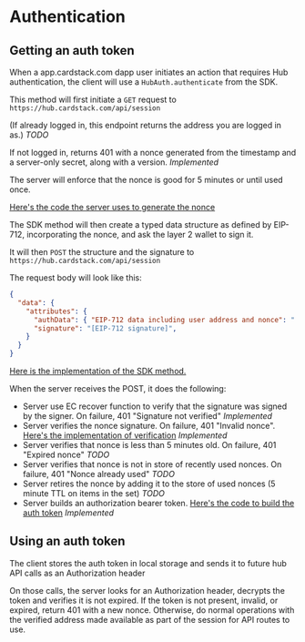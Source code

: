 # Authentication 

## Getting an auth token

When a app.cardstack.com dapp user initiates an action that requires Hub authentication,
the client will use a `HubAuth.authenticate` from the SDK.

This method will first initiate a `GET` request to `https://hub.cardstack.com/api/session`

(If already logged in, this endpoint returns the address you are logged in as.) _TODO_

If not logged in, returns 401 with a nonce generated from the timestamp and a server-only secret, along with a version. _Implemented_

The server will enforce that the nonce is good for 5 minutes or until used once.

[Here's the code the server uses to generate the nonce](./packages/hub/utils/authentication.ts#L37)

The SDK method will then create a typed data structure as defined by EIP-712, incorporating the nonce,
and ask the layer 2 wallet to sign it. 

It will then `POST` the structure and the signature to `https://hub.cardstack.com/api/session`

The request body will look like this:

```json
{
  "data": {
    "attributes": {
      "authData": { "EIP-712 data including user address and nonce": "..." },
      "signature": "[EIP-712 signature]",
    }
  }
}
```
[Here is the implementation of the SDK method.](./packages/cardpay-sdk/sdk/hub-auth.ts)

When the server receives the POST, it does the following:

* Server use EC recover function to verify that the signature was signed by the signer. On failure, 401 "Signature not verified" _Implemented_
* Server verifies the nonce signature. On failure, 401 "Invalid nonce". [Here's the implementation of verification](./packages/hub/utils/authentication.ts#L45) _Implemented_
* Server verifies that nonce is less than 5 minutes old. On failure, 401 "Expired nonce" _TODO_
* Server verifies that nonce is not in store of recently used nonces. On failure, 401 "Nonce already used" _TODO_
* Server retires the nonce by adding it to the store of used nonces (5 minute TTL on items in the set) _TODO_ 
* Server builds an authorization bearer token. [Here's the code to build the auth token](./packages/hub/utils/authentication.ts#L57) _Implemented_


## Using an auth token

The client stores the auth token in local storage and sends it to future hub API calls as an Authorization header

On those calls, the server looks for an Authorization header, decrypts the token and verifies it is not expired. If the token is not present, invalid, or expired, return 401 with a new nonce.
Otherwise, do normal operations with the verified address made available as part of the session for API routes to use.
